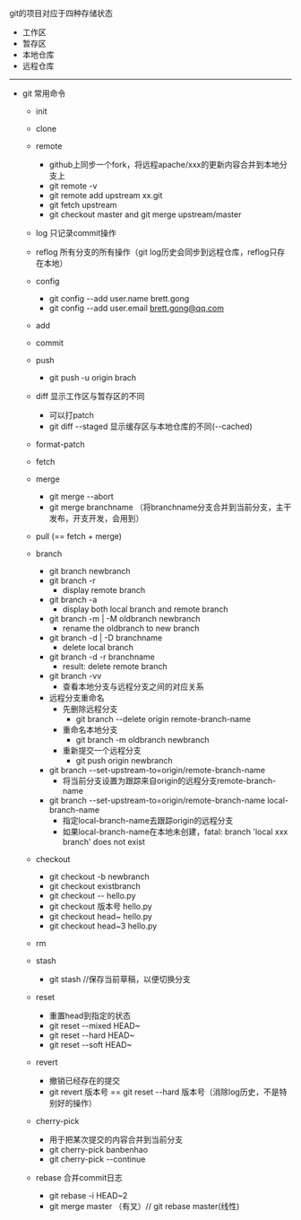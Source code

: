 git的项目对应于四种存储状态
+ 工作区
+ 暂存区
+ 本地仓库
+ 远程仓库
-------

+ git 常用命令
	+ init
	+ clone
	+ remote
		+ github上同步一个fork，将远程apache/xxx的更新内容合并到本地分支上
		+ git remote -v
		+ git remote add upstream xx.git
		+ git fetch upstream
		+ git checkout master and git merge upstream/master
	+ log 只记录commit操作
	+ reflog 所有分支的所有操作（git log历史会同步到远程仓库，reflog只存在本地）

	+ config
		+ git config --add user.name brett.gong
		+ git config --add user.email brett.gong@qq.com

	+ add
	+ commit
	+ push
		+ git push -u origin brach
	+ diff 显示工作区与暂存区的不同
		+ 可以打patch
		+ git diff --staged 显示缓存区与本地仓库的不同(--cached)
	+ format-patch
	+ fetch
	+ merge
		+ git merge --abort
		+ git merge branchname （将branchname分支合并到当前分支，主干发布，开支开发，会用到）
	+ pull (== fetch + merge)
	+ branch
		+ git branch newbranch
		+ git branch -r
			+ display remote branch
		+ git branch -a
			+ display both local branch and remote branch
		+ git branch -m | -M oldbranch newbranch
			+ rename the oldbranch to new branch
		+ git branch -d | -D branchname
			+ delete local branch
		+ git branch -d -r branchname
		 	+ result: delete remote branch
		+ git branch -vv
			+ 查看本地分支与远程分支之间的对应关系
		+ 远程分支重命名
			+ 先删除远程分支
				+ git branch --delete origin remote-branch-name
			+ 重命名本地分支
				+ git branch -m oldbranch newbranch
			+ 重新提交一个远程分支
				+ git push origin newbranch
		+ git branch --set-upstream-to=origin/remote-branch-name
			+ 将当前分支设置为跟踪来自origin的远程分支remote-branch-name
		+ git branch --set-upstream-to=origin/remote-branch-name local-branch-name
			+ 指定local-branch-name去跟踪origin的远程分支
			+ 如果local-branch-name在本地未创建，fatal: branch 'local xxx branch' does not exist

	+ checkout
		+ git checkout -b newbranch
		+ git checkout existbranch
		+ git checkout -- hello.py
		+ git checkout 版本号 hello.py
		+ git checkout head~ hello.py
		+ git checkout head~3 hello.py

	+ rm
	+ stash
		+ git stash //保存当前草稿，以便切换分支

	+ reset
		+ 重置head到指定的状态
		+ git reset --mixed HEAD~
		+ git reset --hard HEAD~
		+ git reset --soft HEAD~
	+ revert
		+ 撤销已经存在的提交
		+ git revert 版本号 == git reset --hard 版本号（消除log历史，不是特别好的操作）

	+ cherry-pick
		+ 用于把某次提交的内容合并到当前分支
		+ git cherry-pick banbenhao
		+ git cherry-pick --continue

	+ rebase 合并commit日志
		+ git rebase -i HEAD~2
		+ git merge master （有叉）// git rebase master(线性)
